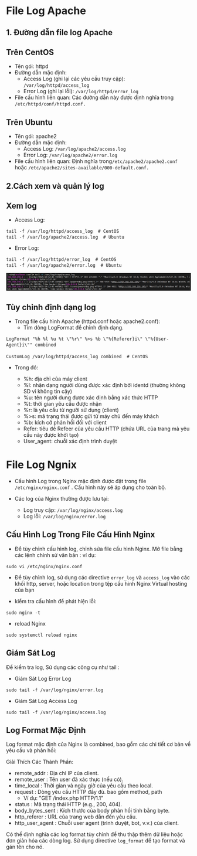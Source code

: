 # File Log Apache
## 1. Đường dẫn file log Apache
## Trên CentOS
- Tên gói: httpd
- Đường dẫn mặc định:
    - Access Log (ghi lại các yêu cầu truy cập): `/var/log/httpd/access_log`
    - Error Log (ghi lại lỗi): `/var/log/httpd/error_log`
- File cấu hình liên quan: Các đường dẫn này được định nghĩa trong `/etc/httpd/conf/httpd.conf.`
## Trên Ubuntu
- Tên gói: apache2
- Đường dẫn mặc định:
    - Access Log: `/var/log/apache2/access.log`
    - Error Log: `/var/log/apache2/error.log`
- File cấu hình liên quan: Định nghĩa trong`/etc/apache2/apache2.conf` hoặc `/etc/apache2/sites-available/000-default.conf.`

## 2.Cách xem và quản lý log
## Xem log
- Access Log:
```
tail -f /var/log/httpd/access_log  # CentOS
tail -f /var/log/apache2/access.log  # Ubuntu
```
- Error Log:
```
tail -f /var/log/httpd/error_log  # CentOS
tail -f /var/log/apache2/error.log  # Ubuntu
```
![alt text](../images/httpd_3.png)
## Tùy chỉnh định dạng log
- Trong file cấu hình Apache (httpd.conf hoặc apache2.conf):
    - Tìm dòng LogFormat để chỉnh định dạng.

 ```
LogFormat "%h %l %u %t \"%r\" %>s %b \"%{Referer}i\" \"%{User-Agent}i\"" combined

CustomLog /var/log/httpd/access_log combined  # CentOS
```
- Trong đó:

    - %h: địa chỉ của máy client    
    - %l: nhận dạng người dùng được xác định bởi identd (thường không SD vì không tin cậy)    
    - %u: tên người dung được xác định bằng xác thức HTTP   
    - %t: thời gian yêu cầu được nhận    
    - %r: là yêu cầu từ người sử dụng (client)    
    - %>s: mã trạng thái được gửi từ máy chủ đến máy khách    
    - %b: kích cỡ phản hồi đối với client    
    - Refer: tiêu đề Refeer của yêu cầu HTTP (chứa URL của trang mà yêu cầu này được khởi tạo)    
    - User_agent: chuỗi xác định trình duyệt
# File Log Ngnix

- Cấu hình Log trong Nginx mặc định được đặt trong file `/etc/nginx/nginx.conf` . Cấu hình này sẽ áp dụng cho toàn bộ.
- Các log của Nginx thường được lưu tại:

    - Log truy cập: `/var/log/nginx/access.log`
    - Log lỗi: `/var/log/nginx/error.log`

## Cấu Hình Log Trong File Cấu Hình Nginx    
- Để tùy chỉnh cấu hình log, chỉnh sửa file cấu hình Nginx. Mở file bằng các lệnh chỉnh sử văn bản :
ví dụ: 
```
sudo vi /etc/nginx/nginx.conf
````
- Để tùy chỉnh log, sử dụng các directive `error_log` và `access_log` vào các khối http, server, hoặc location trong tệp cấu hình Nginx Virtual hosting của bạn

- kiểm tra cấu hình để phát hiện lỗi:
```
sudo nginx -t
```
- reload Nginx
```
sudo systemctl reload nginx
```

## Giám Sát Log

Để kiểm tra log, Sử dụng các công cụ như tail :
- Giám Sát Log Error Log
```
sudo tail -f /var/log/nginx/error.log
```
- Giám Sát Log Access Log
```
sudo tail -f /var/log/nginx/access.log
```
## Log Format Mặc Định
Log format mặc định của Nginx là combined, bao gồm các chi tiết cơ bản về yêu cầu và phản hồi:

Giải Thích Các Thành Phần:
- remote_addr : Địa chỉ IP của client.
- remote_user : Tên user đã xác thực (nếu có).
- time_local : Thời gian và ngày giờ của yêu cầu theo local.
- request : Dòng yêu cầu HTTP đầy đủ. bao gồm method, path
    - Ví dụ: "GET /index.php HTTP/1.1"
- status : Mã trạng thái HTTP (e.g., 200, 404).
- body_bytes_sent : Kích thước của body phản hồi tính bằng byte.
- http_referer : URL của trang web dẫn đến yêu cầu.
- http_user_agent : Chuỗi user agent (trình duyệt, bot, v.v.) của client.

Có thể định nghĩa các log format tùy chỉnh để thu thập thêm dữ liệu hoặc đơn giản hóa các dòng log. Sử dụng directive `log_format` để tạo format và gán tên cho nó.



